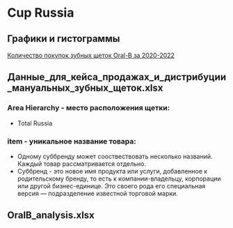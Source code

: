 # Cup Russia
## Графики и гистограммы
[Количество  покупок зубных щеток Oral-B за 2020-2022](https://yequalx.com/chart/line/%20Total%20Russia,Colors,3D%20White%20Whitening,3D%20White%20Whitening%20Black,Complex%20%D0%9F%D1%8F%D1%82%D0%B8%D1%81%D1%82%D0%BE%D1%80%D0%BE%D0%BD%D0%BD%D1%8F%D1%8F%20%D1%87%D0%B8%D1%81%D1%82%D0%BA%D0%B0,Pro-Expert%20Clean,Pro-Expert%20Clean%20Black,Pro-Expert%20Clean%20Flex,Pro-Expert%20Clean%20Flex,Complex%20%D0%93%D0%BB%D1%83%D0%B1%D0%BE%D0%BA%D0%B0%D1%8F%20%D1%87%D0%B8%D1%81%D1%82%D0%BA%D0%B0%20(Medium),Complex%20%D0%93%D0%BB%D1%83%D0%B1%D0%BE%D0%BA%D0%B0%D1%8F%20%D1%87%D0%B8%D1%81%D1%82%D0%BA%D0%B0%20(Soft),Pro-Expert%20Sensitive%20Black,%D0%92%D1%81%D0%B5%D1%81%D1%82%D0%BE%D1%80%D0%BE%D0%BD%D0%BD%D1%8F%D1%8F%20%D0%A7%D0%B8%D1%81%D1%82%D0%BA%D0%B0%20Black;%D0%AF%D0%BD%D0%B2%20-%20%D0%98%D1%8E%D0%BD%D1%8C%202020,1681.2,0,0,27409.9,0,0,0,0,20363.95,2804.8,0,107212.6;%D0%98%D1%8E%D0%BB%D1%8C%20-%20%D0%94%D0%B5%D0%BA%202020,12600.7,0.8,0,30861.6,0,0,0,0,25942.26,2541.5,0,108147.4;%D0%AF%D0%BD%D0%B2%20-%20%D0%98%D1%8E%D0%BD%D1%8C%202021,11153.9,2155.4,1090.3,29844.4,1131.5,443.9,443.9,363.4,17128.28,2206.3,363.4,124930.2;%D0%98%D1%8E%D0%BB%D1%8C%20-%20%D0%94%D0%B5%D0%BA%202021,12010.2,34493.1,19310.4,39193.1,15637.3,4489.6,4489.6,8606.8,14459.14,2213.8,8606.8,163769.6;%D0%AF%D0%BD%D0%B2%20-%20%D0%98%D1%8E%D0%BD%D1%8C%202022,9448.5,47526.5,21720.2,34607.3,16129,4489.6,5032.1,9468.1,13058.59,922,9468.1,150164.2#w:1200;h:800;c:4285F4,db4437,f4b400,0f9d58,ab47bc,00acc1,ff7043,9e9d24,5c6bc0,f06292,00796b,c2185b)
## Данные_для_кейса_продажах_и_дистрибуции_мануальных_зубных_щеток.xlsx
### Area Hierarchy - место расположения щетки:
   - Total Russia
### item - уникальное название товара: 
   - Одному суббренду может сооствествовать несколько названий. Каждый товар рассматривается отдельно.
   - Суббренд - это новое имя продукта или услуги, добавленное к родительскому бренду, то есть к компании-владельцу, корпорации или другой бизнес-единице. Это своего рода его специальная версия — подразделение известной торговой марки.
## OralB_analysis.xlsx

